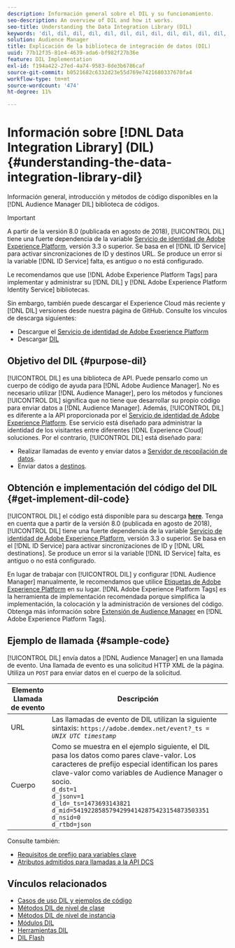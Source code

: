```yaml
---
description: Información general sobre el DIL y su funcionamiento.
seo-description: An overview of DIL and how it works.
seo-title: Understanding the Data Integration Library (DIL)
keywords: 'dil, dil, dil, dil, dil, dil, dil, dil, dil, dil, dil, dil, dil, dil, dil, dil, dil, dil, dil, dil, dil, dil, dil, dil, dil, dil, dil, dil, dil, dil, dil, dil, dil, dil, dil, dil, dil, dil, dil, dil, dil, dil, dil, dil l, '
solution: Audience Manager
title: Explicación de la biblioteca de integración de datos (DIL)
uuid: 77b12f35-81e4-4639-ada6-bf982f27b36e
feature: DIL Implementation
exl-id: f194a422-27ed-4a74-9583-8de3b6786caf
source-git-commit: b0521682c6332d23e55d769e7421680337670fa4
workflow-type: tm+mt
source-wordcount: '474'
ht-degree: 11%

---
```


# Información sobre [!DNL Data Integration Library] (DIL){#understanding-the-data-integration-library-dil}

Información general, introducción y métodos de código disponibles en la [!DNL Audience Manager DIL] biblioteca de códigos.

>[!IMPORTANT]
>
>A partir de la versión 8.0 (publicada en agosto de 2018), [!UICONTROL DIL] tiene una fuerte dependencia de la variable [Servicio de identidad de Adobe Experience Platform](https://experienceleague.adobe.com/docs/id-service/using/home.html), versión 3.3 o superior. Se basa en el [!DNL ID Service] para activar sincronizaciones de ID y destinos URL. Se produce un error si la variable [!DNL ID Service] falta, es antiguo o no está configurado.
>
>Le recomendamos que use [!DNL Adobe Experience Platform Tags] para implementar y administrar su [!DNL DIL] y [!DNL Adobe Experience Platform Identity Service] bibliotecas.

Sin embargo, también puede descargar el Experience Cloud más reciente y [!DNL DIL] versiones desde nuestra página de GitHub. Consulte los vínculos de descarga siguientes:

* Descargue el [Servicio de identidad de Adobe Experience Platform](https://github.com/Adobe-Marketing-Cloud/id-service/releases)
* Descargar [DIL](https://github.com/Adobe-Marketing-Cloud/dil/releases)

## Objetivo del DIL {#purpose-dil}

[!UICONTROL DIL] es una biblioteca de API. Puede pensarlo como un cuerpo de código de ayuda para [!DNL Adobe Audience Manager]. No es necesario utilizar [!DNL Audience Manager], pero los métodos y funciones [!UICONTROL DIL] significa que no tiene que desarrollar su propio código para enviar datos a [!DNL Audience Manager]. Además, [!UICONTROL DIL] es diferente a la API proporcionada por el [Servicio de identidad de Adobe Experience Platform](https://experienceleague.adobe.com/docs/id-service/using/home.html). Ese servicio está diseñado para administrar la identidad de los visitantes entre diferentes [!DNL Experience Cloud] soluciones. Por el contrario, [!UICONTROL DIL] está diseñado para:

* Realizar llamadas de evento y enviar datos a [Servidor de recopilación de datos](../reference/system-components/components-data-collection.md).
* Enviar datos a [destinos](../features/destinations/destinations.md).

## Obtención e implementación del código del DIL {#get-implement-dil-code}

[!UICONTROL DIL] el código está disponible para su descarga **[here](https://github.com/Adobe-Marketing-Cloud/dil/releases)**. Tenga en cuenta que a partir de la versión 8.0 (publicada en agosto de 2018), [!UICONTROL DIL] tiene una fuerte dependencia de la variable [Servicio de identidad de Adobe Experience Platform](https://experienceleague.adobe.com/docs/id-service/using/home.html), versión 3.3 o superior. Se basa en el [!DNL ID Service] para activar sincronizaciones de ID y [!DNL URL destinations]. Se produce un error si la variable [!DNL ID Service] falta, es antiguo o no está configurado.

En lugar de trabajar con [!UICONTROL DIL] y configurar [!DNL Audience Manager] manualmente, le recomendamos que utilice [Etiquetas de Adobe Experience Platform](https://experienceleague.adobe.com/docs/experience-platform/tags/home.html) en su lugar. [!DNL Adobe Experience Platform Tags] es la herramienta de implementación recomendada porque simplifica la implementación, la colocación y la administración de versiones del código. Obtenga más información sobre [Extensión de Audience Manager](https://experienceleague.adobe.com/docs/experience-platform/tags/extensions/adobe/audience-manager/overview.html) en [!DNL Adobe Experience Platform Tags].

## Ejemplo de llamada {#sample-code}

[!UICONTROL DIL] envía datos a [!DNL Audience Manager] en una llamada de evento. Una llamada de evento es una solicitud HTTP XML de la página. Utiliza un `POST` para enviar datos en el cuerpo de la solicitud.

| Elemento Llamada de evento | Descripción |
|--- |--- |
| URL | Las llamadas de evento de DIL utilizan la siguiente sintaxis: `https://adobe.demdex.net/event?_ts =` *`UNIX UTC timestamp`* |
| Cuerpo | Como se muestra en el ejemplo siguiente, el DIL pasa los datos como pares clave-valor. Los caracteres de prefijo especial identifican los pares clave-valor como variables de Audience Manager o socio.<br>`d_dst=1`<br>`d_jsonv=1`<br>`d_ld=_ts=1473693143821`<br>`d_mid=54192285857942994142875423154873503351`<br>`d_nsid=0`<br>`d_rtbd=json`<br> |

Consulte también:
* [Requisitos de prefijo para variables clave](../features/traits/trait-variable-prefixes.md)
* [Atributos admitidos para llamadas a la API DCS](../api/dcs-intro/dcs-api-reference/dcs-keys.md)

## Vínculos relacionados

* [Casos de uso DIL y ejemplos de código](/help/using/dil/dil-use-cases.md)
* [Métodos DIL de nivel de clase ](/help/using/dil/dil-class-overview/dil-start.md)
* [Métodos DIL de nivel de instancia](/help/using/dil/dil-instance-methods.md)
* [Módulos DIL](/help/using/dil/dil-modules.md)
* [Herramientas DIL](/help/using/dil/dil-tools.md)
* [DIL Flash](/help/using/dil/dil-flash.md)
